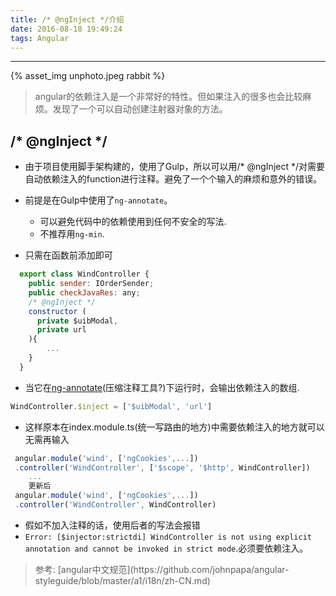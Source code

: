 ```yaml
---
title: /* @ngInject */介绍
date: 2016-08-18 19:49:24
tags: Angular 
---
```


<hr>

{% asset_img unphoto.jpeg rabbit %}

<blockquote>
	angular的依赖注入是一个非常好的特性。但如果注入的很多也会比较麻烦。发现了一个可以自动创建注射器对象的方法。
	
</blockquote>

<!-- more -->

## /\* @ngInject \*/

*	由于项目使用脚手架构建的，使用了Gulp，所以可以用/* @ngInject */对需要自动依赖注入的function进行注释。避免了一个个输入的麻烦和意外的错误。
*	前提是在Gulp中使用了`ng-annotate`。
	*	可以避免代码中的依赖使用到任何不安全的写法.
	*  不推荐用`ng-min`.

*	只需在函数前添加即可

```javascript
  export class WindController {
    public sender: IOrderSender;
    public checkJavaRes: any;
    /* @ngInject */
    constructor (
      private $uibModal,
      private url
    ){
 		...
    }
  }
 ```
 
*  当它在[ng-annotate](https://github.com/olov/ng-annotate)(压缩注释工具?)下运行时，会输出依赖注入的数组.

```javascript
WindController.$inject = ['$uibModal', 'url']
```
 
*  这样原本在index.module.ts(统一写路由的地方)中需要依赖注入的地方就可以无需再输入

```javascript
 angular.module('wind', ['ngCookies',...])
 .controller('WindController', ['$scope', '$http', WindController])
 	...
 	更新后
 angular.module('wind', ['ngCookies',...])
 .controller('WindController', WindController)
```

*	假如不加入注释的话，使用后者的写法会报错
*  `Error: [$injector:strictdi] WindController is not using explicit annotation and cannot be invoked in strict mode`.必须要依赖注入。
 
<blockquote>
	参考:
	[angular中文规范](https://github.com/johnpapa/angular-styleguide/blob/master/a1/i18n/zh-CN.md)

</blockquote> 

